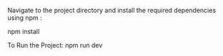 Navigate to the project directory and install the required dependencies using npm :

npm install

To Run the Project:
npm run dev

